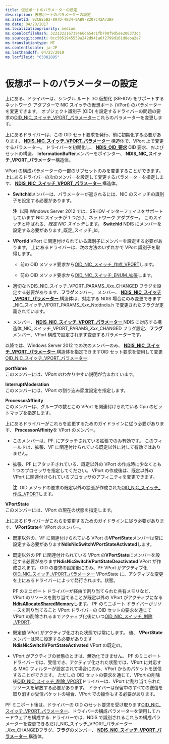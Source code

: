 ```yaml
---
title: 仮想ポートのパラメーターの設定
description: 仮想ポートのパラメーターの設定
ms.assetid: 92CBE5B2-897D-4B34-9AB9-8207C42A72BF
ms.date: 04/20/2017
ms.localizationpriority: medium
ms.openlocfilehash: 322132216739466da54c1fb790f9d5ee208373dc
ms.sourcegitcommit: 0cc5051945559a242d941a6f2799d161d8eba2a7
ms.translationtype: MT
ms.contentlocale: ja-JP
ms.lasthandoff: 04/23/2019
ms.locfileid: "63382895"
---
```

# <a name="setting-the-parameters-of-a-virtual-port"></a>仮想ポートのパラメーターの設定


上にある、ドライバーは、シングル ルート I/O 仮想化 (SR-IOV) をサポートするネットワーク アダプターで NIC スイッチの仮想ポート (VPort) のパラメーターを変更できます。 オブジェクト識別子 (OID) を設定するドライバーの問題の要求の[OID\_NIC\_スイッチ\_VPORT\_パラメーター](https://msdn.microsoft.com/library/windows/hardware/hh451825)これらのパラメーターを変更します。

上にあるドライバーは、この OID セット要求を発行、前に初期化する必要があります、 [ **NDIS\_NIC\_スイッチ\_VPORT\_パラメーター** ](https://msdn.microsoft.com/library/windows/hardware/hh451597)構造体で、VPort 上で変更するパラメーター。 ドライバーを初期化し、 [ **NDIS\_OID\_要求**](https://msdn.microsoft.com/library/windows/hardware/ff566710) OID 要求、およびセットの構造、 **InformationBuffer**メンバーをポインター、 **NDIS\_NIC\_スイッチ\_VPORT\_パラメーター**構造体。

VPort の構成パラメーターの一部のサブセットのみを変更することができます。 上にあるドライバーの次のメンバーを設定して変更するパラメーターを指定します、 [ **NDIS\_NIC\_スイッチ\_VPORT\_パラメーター** ](https://msdn.microsoft.com/library/windows/hardware/hh451597)構造体。

-   **SwitchId**メンバーは、パラメーターが返されるには、NIC のスイッチの識別子を設定する必要があります。

    **注**  以降 Windows Server 2012 では、SR-IOV インターフェイスをサポートしています NIC スイッチが 1 つだけ、ネットワーク アダプター。 このスイッチと呼ばれる、*既定 NIC スイッチ*します。 **SwitchId** NDIS にメンバーを設定する必要があります\_既定\_スイッチ\_id。

     

-   **VPortId** VPort に関連付けられている識別子にメンバーを設定する必要があります。 上にあるドライバーは、次の方法のいずれかで VPort 識別子を取得します。

    -   前の OID メソッド要求から[OID\_NIC\_スイッチ\_作成\_VPORT](https://msdn.microsoft.com/library/windows/hardware/hh451816)します。

    -   前の OID メソッド要求から[OID\_NIC\_スイッチ\_ENUM\_拡張](https://msdn.microsoft.com/library/windows/hardware/hh451821)します。

-   適切な NDIS\_NIC\_スイッチ\_VPORT\_PARAMS\_*Xxx*\_CHANGED フラグを設定する必要があります、**フラグ**メンバー。 メンバー、 [ **NDIS\_NIC\_スイッチ\_VPORT\_パラメーター** ](https://msdn.microsoft.com/library/windows/hardware/hh451597)構造体は、対応する NDIS 場合にのみ変更できます\_NIC\_スイッチ\_VPORT\_PARAMS\_*Xxx*\_Ntddndis.h で変更されたフラグが定義されています。

-   メンバー、 [ **NDIS\_NIC\_スイッチ\_VPORT\_パラメーター** ](https://msdn.microsoft.com/library/windows/hardware/hh451597) NDIS に対応する構造体\_NIC\_スイッチ\_VPORT\_PARAMS\_*Xxx*\_CHANGED フラグ設定、**フラグ**メンバー、VPort 構成で設定されます変更するパラメーターです。

以降では、Windows Server 2012 での次のメンバーのみ、 [ **NDIS\_NIC\_スイッチ\_VPORT\_パラメーター** ](https://msdn.microsoft.com/library/windows/hardware/hh451597)構造体を指定できますOID セット要求を使用して変更[OID\_NIC\_スイッチ\_VPORT\_パラメーター](https://msdn.microsoft.com/library/windows/hardware/hh451825):

<a href="" id="portname"></a>**portName**  
このメンバーには、VPort のわかりやすい説明が含まれています。

<a href="" id="interruptmoderation"></a>**InterruptModeration**  
このメンバーには、VPort の割り込み節度設定を指定します。

<a href="" id="processoraffinity"></a>**ProcessorAffinity**  
このメンバーは、グループの数とこの VPort を関連付けられている Cpu のビットマップを指定します。

上にあるドライバーがこれらを変更するためのガイドラインに従う必要があります、 **ProcessorAffinity**を VPort のメンバー。

-   このメンバーは、PF. にアタッチされている拡張でのみ有効です。 このフィールドは、拡張、VF に関連付けられている既定以外に対して有効ではありません。

-   拡張、PF にアタッチされている、既定以外の VPort の作成時に少なくとも 1 つのプロセッサを指定してください。 VPort の作成後は、既定以外の VPort に関連付けられているプロセッサのアフィニティを変更できます。

    **注**  OID メソッドの要求の既定以外の拡張が作成された[OID\_NIC\_スイッチ\_作成\_VPORT](https://msdn.microsoft.com/library/windows/hardware/hh451816)します。

     

<a href="" id="vportstate"></a>**VPortState**  
このメンバーには、VPort の現在の状態を指定します。

上にあるドライバーがこれらを変更するためのガイドラインに従う必要があります、 **VPortState**を VPort のメンバー。

-   既定以外の、VF に関連付けられている VPort の**VPortState**メンバーは常に設定する必要があります**NdisNicSwitchVPortStateActivated**します。

-   既定以外の PF に関連付けられている VPort の**VPortState**にメンバーを設定する必要があります**NdisNicSwitchVPortStateDeactivated** VPort が作成されます。 OID の要求の設定後にのみ、PF VPort がアクティブ化[OID\_NIC\_スイッチ\_VPORT\_パラメーター](https://msdn.microsoft.com/library/windows/hardware/hh451825) VPortState に、アクティブな変更を上にあるドライバーによって発行されます。状態。

    PF のミニポート ドライバーが経由で割り当てられた共有メモリなど、VPort のリソースを割り当てることが既定以外の VPort がアクティブになる[ **NdisAllocateSharedMemory**](https://msdn.microsoft.com/library/windows/hardware/ff561616)します。 PF のミニポート ドライバーがリソースを割り当てること VPort ドライバーの OID セットの要求を通じて VPort の削除されるまでアクティブ化後にいつ[OID\_NIC\_スイッチ\_削除\_VPORT](https://msdn.microsoft.com/library/windows/hardware/hh451818).

-   既定値 VPort がアクティブ化された状態では常にします。 値、 **VPortState**メンバーは常に設定する必要があります**NdisNicSwitchVPortStateActivated** VPort の既定の。

-   VPort がアクティブの状態のときは、無効化できません。 PF のミニポート ドライバーでは、受信でき、アクティブ化された状態では、VPort に対応する MAC フィルターが設定されて場合にのみ、VPort からのパケットを送信することができます。 ただしの OID セットの要求を通じて、VPort の削除後[OID\_NIC\_スイッチ\_削除\_VPORT](https://msdn.microsoft.com/library/windows/hardware/hh451818)ドライバーは、VPort に割り当てられたリソースを解放する必要があります。 ドライバーは保留中のすべての送信を取り消すか受信パケットの場合、VPort での操作もする必要があります。

PF ミニポート後は、ドライバーの OID のセット要求を受け取ります[OID\_NIC\_スイッチ\_VPORT\_パラメーター](https://msdn.microsoft.com/library/windows/hardware/hh451825)、ドライバーの構成パラメーターを使用してハードウェアを構成する. ドライバーでは、NDIS で識別されるこれらの構成パラメーターを変更できるだけ\_NIC\_スイッチ\_VPORT\_パラメーター\_*Xxx*\_CHANGEDフラグ、**フラグ**のメンバー、 [ **NDIS\_NIC\_スイッチ\_VPORT\_パラメーター** ](https://msdn.microsoft.com/library/windows/hardware/hh451597)構造体。

 

 





